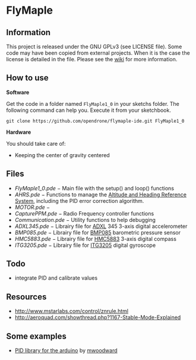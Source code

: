 FlyMaple
========

Information
-----------

This project is released under the GNU GPLv3 (see LICENSE file). Some code may have been copied from external projects. When it is the case the license is detailed in the file.
Please see the [wiki](http://wiki.open-drone.org/doku.php?id=flymaple) for more information.

How to use
----------

**Software**

Get the code in a folder named `FlyMaple1_0` in your sketchs folder. The following command can help you. Execute it from your sketchbook.

    git clone https://github.com/opendrone/flymaple-ide.git FlyMaple1_0

**Hardware**

You should take care of:
* Keeping the center of gravity centered <!-- be more precise here -->

Files
-----

* *FlyMaple1_0.pde* − Main file with the setup() and loop() functions
* *AHRS.pde* − Functions to manage the [Altitude and Heading Reference System](http://en.wikipedia.org/wiki/Attitude_and_heading_reference_system), including the PID error correction algorithm.
* *MOTOR.pde* − 
* *CapturePPM.pde* − Radio Frequency controller functions
* *Communication.pde* − Utility functions to help debugging
* *ADXL345.pde* − Librairy file for [ADXL](https://www.sparkfun.com/products/9836) 345 3-axis digital accelerometer
* *BMP085.pde* − Librairy file for [BMP085](https://www.sparkfun.com/products/9694) barometric pressure sensor
* *HMC5883.pde* − Librairy file for [HMC5883](https://www.sparkfun.com/products/10426) 3-axis digital compass
* *ITG3205.pde* − Librairy file for [ITG3205](http://www.flytron.com/sensors/160-itg3205-digital-gyro-breakout.html) digital gyroscope

Todo
----

* integrate PID and calibrate values

Resources
---------

* http://www.mstarlabs.com/control/znrule.html
* http://aeroquad.com/showthread.php?1167-Stable-Mode-Explained

Some examples
-------------

* [PID library for the arduino](https://github.com/mwoodward/Arduino-PID-Library/blob/master/PID_v1/Examples/PID_AdaptiveTunings/PID_AdaptiveTunings.pde) by [mwoodward](https://github.com/mwoodward)
